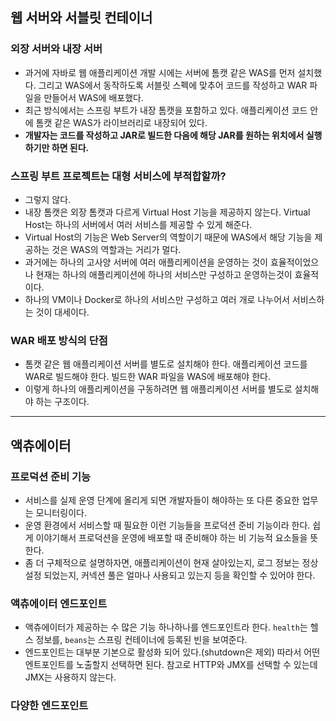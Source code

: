 ## 웹 서버와 서블릿 컨테이너

### 외장 서버와 내장 서버

- 과거에 자바로 웹 애플리케이션 개발 시에는 서버에 톰캣 같은 WAS를 먼저 설치했다. 그리고 WAS에서 동작하도록 서블릿 스펙에 맞추어 코드를 작성하고 WAR 파일을 만들어서 WAS에 배포했다.
- 최근 방식에서는 스프링 부트가 내장 톰캣을 포함하고 있다. 애플리케이션 코드 안에 톰캣 같은 WAS가 라이브러리로 내장되어 있다.
- **개발자는 코드를 작성하고 JAR로 빌드한 다음에 해당 JAR를 원하는 위치에서 실행하기만 하면 된다.**

### 스프링 부트 프로젝트는 대형 서비스에 부적합할까?

- 그렇지 않다.
- 내장 톰캣은 외장 톰캣과 다르게 Virtual Host 기능을 제공하지 않는다. Virtual Host는 하나의 서버에서 여러 서비스를 제공할 수 있게 해준다.
- Virtual Host의 기능은 Web Server의 역할이기 때문에 WAS에서 해당 기능을 제공하는 것은 WAS의 역할과는 거리가 멀다.
- 과거에는 하나의 고사양 서버에 여러 애플리케이션을 운영하는 것이 효율적이었으나 현재는 하나의 애플리케이션에 하나의 서비스만 구성하고 운영하는것이 효율적이다.
- 하나의 VM이나 Docker로 하나의 서비스만 구성하고 여러 개로 나누어서 서비스하는 것이 대세이다.

### WAR 배포 방식의 단점

- 톰캣 같은 웹 애플리케이션 서버를 별도로 설치해야 한다. 애플리케이션 코드를 WAR로 빌드해야 한다. 빌드한 WAR 파일을 WAS에 배포해야 한다.
- 이렇게 하나의 애플리케이션을 구동하려면 웹 애플리케이션 서버를 별도로 설치해야 하는 구조이다.

---

## 액츄에이터

### 프로덕션 준비 기능

- 서비스를 실제 운영 단계에 올리게 되면 개발자들이 해야하는 또 다른 중요한 업무는 모니터링이다.
- 운영 환경에서 서비스할 때 필요한 이런 기능들을 프로덕션 준비 기능이라 한다. 쉽게 이야기해서 프로덕션을 운영에 배포할 때 준비해야 하는 비 기능적 요소들을 뜻한다.
- 좀 더 구체적으로 설명하자면, 애플리케이션이 현재 살아있는지, 로그 정보는 정상 설정 되었는지, 커넥션 풀은 얼마나 사용되고 있는지 등을 확인할 수 있어야 한다.

### 액츄에이터 엔드포인트

- 액츄에이터가 제공하는 수 많은 기능 하나하나를 엔드포인트라 한다. `health`는 헬스 정보를, `beans`는 스프링 컨테이너에 등록된 빈을 보여준다.
- 엔드포인트는 대부분 기본으로 활성화 되어 있다.(shutdown은 제외) 따라서 어떤 엔트포인트를 노출할지 선택하면 된다. 참고로 HTTP와 JMX를 선택할 수 있는데 JMX는 사용하지 않는다.


### 다양한 엔드포인트 